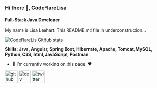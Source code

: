 ### Hi there 👋, CodeFlareLisa
#### Full-Stack Java Developer

My name is Lisa Lenhart. This README.md file in underconstruction...

[![CodeFlareLis GitHub stats](https://github-readme-stats.vercel.app/api?username=codeflarelisa)](https://github.com/anuraghazra/github-readme-stats)

<strong>Skills: Java, Angular, Spring Boot, Hibernate, Apache, Tomcat, MySQL, Python, CSS, html, JavaScript, Postman</strong>





- 🔭 I’m currently working on this page. :heart:

[<img src='https://cdn.jsdelivr.net/npm/simple-icons@3.0.1/icons/github.svg' alt='github' height='40'>](https://github.com/CodeFlareLisa)  [<img src='https://cdn.jsdelivr.net/npm/simple-icons@3.0.1/icons/dev-dot-to.svg' alt='dev' height='40'>](https://dev.to/@CodeFlareLisa)  [<img src='https://cdn.jsdelivr.net/npm/simple-icons@3.0.1/icons/twitter.svg' alt='twitter' height='40'>](https://twitter.com/https://twitter.com/CodeFlareLisa)  







